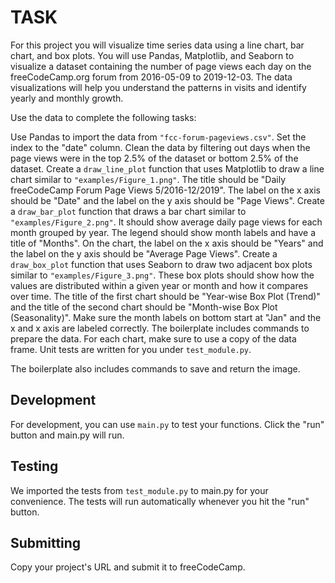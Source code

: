 # TASK

For this project you will visualize time series data using a line chart, bar chart, and box plots. You will use Pandas, Matplotlib, and Seaborn to visualize a dataset containing the number of page views each day on the freeCodeCamp.org forum from 2016-05-09 to 2019-12-03. The data visualizations will help you understand the patterns in visits and identify yearly and monthly growth.

Use the data to complete the following tasks:

Use Pandas to import the data from `"fcc-forum-pageviews.csv"`. Set the index to the "date" column.
Clean the data by filtering out days when the page views were in the top 2.5% of the dataset or bottom 2.5% of the dataset.
Create a `draw_line_plot` function that uses Matplotlib to draw a line chart similar to `"examples/Figure_1.png"`. The title should be "Daily freeCodeCamp Forum Page Views 5/2016-12/2019". The label on the x axis should be "Date" and the label on the y axis should be "Page Views".
Create a `draw_bar_plot` function that draws a bar chart similar to `"examples/Figure_2.png"`. It should show average daily page views for each month grouped by year. The legend should show month labels and have a title of "Months". On the chart, the label on the x axis should be "Years" and the label on the y axis should be "Average Page Views".
Create a `draw_box_plot` function that uses Seaborn to draw two adjacent box plots similar to `"examples/Figure_3.png"`. These box plots should show how the values are distributed within a given year or month and how it compares over time. The title of the first chart should be "Year-wise Box Plot (Trend)" and the title of the second chart should be "Month-wise Box Plot (Seasonality)". Make sure the month labels on bottom start at "Jan" and the x and x axis are labeled correctly. The boilerplate includes commands to prepare the data.
For each chart, make sure to use a copy of the data frame. Unit tests are written for you under `test_module.py`.

The boilerplate also includes commands to save and return the image.

## Development
For development, you can use `main.py` to test your functions. Click the "run" button and main.py will run.

## Testing
We imported the tests from `test_module.py` to main.py for your convenience. The tests will run automatically whenever you hit the "run" button.

## Submitting
Copy your project's URL and submit it to freeCodeCamp.
